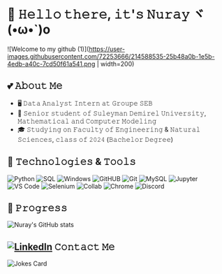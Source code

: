 # :book: 𝙷𝚎𝚕𝚕𝚘 𝚝𝚑𝚎𝚛𝚎, 𝚒𝚝'𝚜 𝙽𝚞𝚛𝚊𝚢 ヾ(•ω•`)o

![Welcome to my github (1)](https://user-images.githubusercontent.com/72253666/214588535-25b48a0b-1e5b-4edb-a40c-7cd50f61a541.png | width=200)

<!-- Неиспользованные баджи
[![Typing SVG](https://readme-typing-svg.herokuapp.com?color=%9E1E24FF&lines=𝚆𝚎𝚕𝚌𝚘𝚖𝚎+𝚝𝚘+𝚖𝚢+𝚙age!)](https://git.io/typing-svg)
![Visitor Badge](https://visitor-badge.laobi.icu/badge?page_id=Nuray-web&right_color=pink)
-->

## 💕 𝙰𝚋𝚘𝚞𝚝 𝙼𝚎
- 🖥  𝙳𝚊𝚝𝚊 𝙰𝚗𝚊𝚕𝚢𝚜𝚝 𝙸𝚗𝚝𝚎𝚛𝚗 𝚊𝚝 𝙶𝚛𝚘𝚞𝚙𝚎 𝚂𝙴𝙱
- 💼 𝚂𝚎𝚗𝚒𝚘𝚛 𝚜𝚝𝚞𝚍𝚎𝚗𝚝 𝚘𝚏 𝚂𝚞𝚕𝚎𝚢𝚖𝚊𝚗 𝙳𝚎𝚖𝚒𝚛𝚎𝚕 𝚄𝚗𝚒𝚟𝚎𝚛𝚜𝚒𝚝𝚢, 𝙼𝚊𝚝𝚑𝚎𝚖𝚊𝚝𝚒𝚌𝚊𝚕 𝚊𝚗𝚍 𝙲𝚘𝚖𝚙𝚞𝚝𝚎𝚛 𝙼𝚘𝚍𝚎𝚕𝚒𝚗𝚐 
- 🎓 𝚂𝚝𝚞𝚍𝚢𝚒𝚗𝚐 𝚘𝚗 𝙵𝚊𝚌𝚞𝚕𝚝𝚢 𝚘𝚏 𝙴𝚗𝚐𝚒𝚗𝚎𝚎𝚛𝚒𝚗𝚐 &amp; 𝙽𝚊𝚝𝚞𝚛𝚊𝚕 𝚂𝚌𝚒𝚎𝚗𝚌𝚎𝚜, 𝚌𝚕𝚊𝚜𝚜 𝚘𝚏 𝟸𝟶𝟸𝟺 (𝙱𝚊𝚌𝚑𝚎𝚕𝚘𝚛 𝙳𝚎𝚐𝚛𝚎𝚎)

## 🔧 𝚃𝚎𝚌𝚑𝚗𝚘𝚕𝚘𝚐𝚒𝚎𝚜 & 𝚃𝚘𝚘𝚕𝚜
![Python](https://img.shields.io/badge/Code-Python-informational?style=flat&logo=python&logoColor=white&color=FFE4E1)
![SQL](https://img.shields.io/badge/Code-SQL-informational?style=flat&logo=sql&logoColor=white&color=FFE4E1)
![Windows](https://img.shields.io/badge/OS-Windows-informational?style=flat&logo=windows&logoColor=white&color=FFE4E1)
![GitHUB](https://img.shields.io/badge/Tools-Github-informational?style=flat&logo=github&logoColor=white&color=FFE4E1)
![Git](https://img.shields.io/badge/Tools-Git-informational?style=flat&logo=git&logoColor=white&color=FFE4E1)
![MySQL](https://img.shields.io/badge/Tools-MySQL-informational?style=flat&logo=mysql&logoColor=white&color=FFE4E1)
![Jupyter](https://img.shields.io/badge/Tools-Jupyter%20Notebook-informational?style=flat&logo=jupyter&logoColor=white&color=FFE4E1)
![VS Code](https://img.shields.io/badge/Tools-VS%20Code-informational?style=flat&logo=visual-studio-code&logoColor=white&color=FFE4E1)
![Selenium](https://img.shields.io/badge/Tools-Selenium-informational?style=flat&logo=selenium&logoColor=white&color=FFE4E1)
![Collab](https://img.shields.io/badge/Tools-Google%20Colab-informational?style=flat&logo=google-colab&logoColor=white&color=FFE4E1)
![Chrome](https://img.shields.io/badge/Browser-Chrome-informational?style=flat&logo=google-chrome&logoColor=white&color=FFE4E1)
![Discord](https://img.shields.io/badge/Media-Discord-informational?style=flat&logo=discord&logoColor=white&color=FFE4E1)

## 🚀 𝙿𝚛𝚘𝚐𝚛𝚎𝚜𝚜
![Nuray's GitHub stats](https://github-readme-stats.vercel.app/api?username=Nuray-web&show_icons=true&theme=synthwave)


##  [![LinkedIn][2.2]][2] 𝙲𝚘𝚗𝚝𝚊𝚌𝚝 𝙼𝚎 

<!-- Actual text -->

<!-- Icons -->

<!--[1.2]:  (telegram icon without padding) [![Telegram][1.2]][1]  -->
[2.2]: https://raw.githubusercontent.com/MartinHeinz/MartinHeinz/master/linkedin-3-16.png (LinkedIn icon without padding)

<!-- [1]: https://t.me/mommy_issues_girl  -->
[2]: https://www.linkedin.com/in/nuray-kairatkyzy-774655213/


![Jokes Card](https://readme-jokes.vercel.app/api?hideBorder&qColor=%23FF00FF&aColor=%23FF1493)
